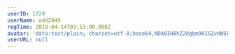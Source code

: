 ```yaml
---
userID: 1729
userName: wdd2049
regTime: 2019-04-14T03:53:00.000Z
avatar: 'data:text/plain; charset=utf-8;base64,NDA0IHBhZ2Ugbm90IGZvdW5kCg=='
userURL: null
---
```



